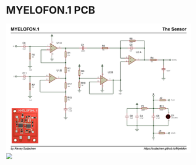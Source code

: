 
# MYELOFON.1 PCB

<img align=right src="https://github.com/sudachen/Myelofon/raw/master/proto1/pcb/myelofon_p1_schem.png" alt="PCB schematic"/>

<img src="https://github.com/sudachen/Myelofon/raw/master/proto1/pcb/myelofon_p1_dev.jpg"/>
